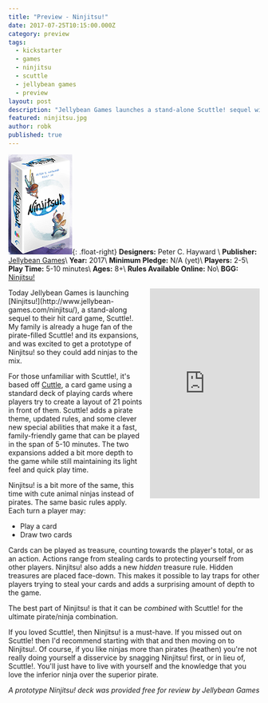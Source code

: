 ```yaml
---
title: "Preview - Ninjitsu!"
date: 2017-07-25T10:15:00.000Z
category: preview
tags:
  - kickstarter
  - games
  - ninjitsu
  - scuttle
  - jellybean games
  - preview
layout: post
description: "Jellybean Games launches a stand-alone Scuttle! sequel with cute animal ninjas in Ninjitsu!"
featured: ninjitsu.jpg
author: robk
published: true
---
```


![Ninjitsu!](/images/ninjitsu/cover.jpg){: .float-right}
**Designers:**  Peter C. Hayward \\
**Publisher:** [Jellybean Games](http://www.jellybean-games.com/ninjitsu/)\\
**Year:** 2017\\
**Minimum Pledge:** N/A (yet)\\
**Players:** 2-5\\
**Play Time:** 5-10 minutes\\
**Ages:** 8+\\
**Rules Available Online:** No\\
**BGG:** [Ninjitsu!](https://boardgamegeek.com/boardgame/230064/ninjitsu)

<iframe style="float:right;margin-left:10px;" src="https://www.kickstarter.com/projects/peterchayward/ninjitsu-the-ninja-card-game-for-all-ages/widget/card.html?v=2" width="220" height="420" frameborder="0" scrolling="no"></iframe>Today Jellybean Games is launching [Ninjitsu!](http://www.jellybean-games.com/ninjitsu/), a stand-along sequel to their hit card game, Scuttle!. My family is already a huge fan of the pirate-filled Scuttle! and its expansions, and was excited to get a prototype of Ninjitsu! so they could add ninjas to the mix.

For those unfamiliar with Scuttle!, it's based off [Cuttle](https://www.pagat.com/combat/cuttle.html), a card game using a standard deck of playing cards where players try to create a layout of 21 points in front of them. Scuttle! adds a pirate theme, updated rules, and some clever new special abilities that make it a fast, family-friendly game that can be played in the span of 5-10 minutes. The two expansions added a bit more depth to the game while still maintaining its light feel and quick play time.

Ninjitsu! is a bit more of the same, this time with cute animal ninjas instead of pirates. The same basic rules apply. Each turn a player may:

* Play a card
* Draw two cards

Cards can be played as treasure, counting towards the player's total, or as an action. Actions range from stealing cards to protecting yourself from other players. Ninjitsu! also adds a new *hidden* treasure rule. Hidden treasures are placed face-down. This makes it possible to lay traps for other players trying to steal your cards and adds a surprising amount of depth to the game.

The best part of Ninjitsu! is that it can be *combined* with Scuttle! for the ultimate pirate/ninja combination.

If you loved Scuttle!, then Ninjitsu! is a must-have. If you missed out on Scuttle! then I'd recommend starting with that and then moving on to Ninjitsu!. Of course, if you like ninjas more than pirates (heathen) you're not really doing yourself a disservice by snagging Ninjitsu! first, or in lieu of, Scuttle!. You'll just have to live with yourself and the knowledge that you love the inferior ninja over the superior pirate.

*A prototype Ninjitsu! deck was provided free for review by Jellybean Games*